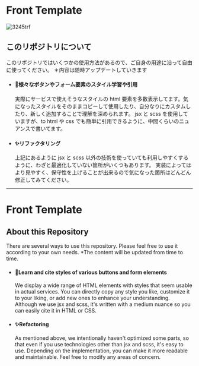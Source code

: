 # Front Template

![3245trf](https://github.com/lewKcoder/front-template/assets/96109567/aa3c614e-b78c-4851-b9c4-4c13e08dfe07)


## このリポジトリについて

このリポジトリではいくつかの使用方法があるので、ご自身の用途に沿って自由に使ってください。
＊内容は随時アップデートしていきます

- #### :art:様々なボタンやフォーム要素のスタイル学習や引用

  実際にサービスで使えそうなスタイルの html 要素を多数表示してます。気になったスタイルをそのままコピーして使用したり、自分なりにカスタムしたり、新しく追加することで理解を深められます。
  jsx と scss を使用していますが、to html や css でも簡単に引用できるように、中間くらいのニュアンスで書いてます。

- #### :sparkles:リファクタリング

  上記にあるように jsx と scss 以外の技術を使っていても利用しやすくするように、わざと最適化していない箇所がいくつもあります。
  実装によってはより見やすく、保守性を上げることが出来るので気になった箇所はどんどん修正してみてください。

---

# Front Template

## About this Repository

There are several ways to use this repository. Please feel free to use it according to your own needs.
\*The content will be updated from time to time.

- #### :art:Learn and cite styles of various buttons and form elements

  We display a wide range of HTML elements with styles that seem usable in actual services. You can directly copy any style you like, customize it to your liking, or add new ones to enhance your understanding. Although we use jsx and scss, it's written with a medium nuance so you can easily cite it in HTML or CSS.

- #### :sparkles:Refactoring

  As mentioned above, we intentionally haven't optimized some parts, so that even if you use technologies other than jsx and scss, it's easy to use. Depending on the implementation, you can make it more readable and maintainable. Feel free to modify any areas of concern.
